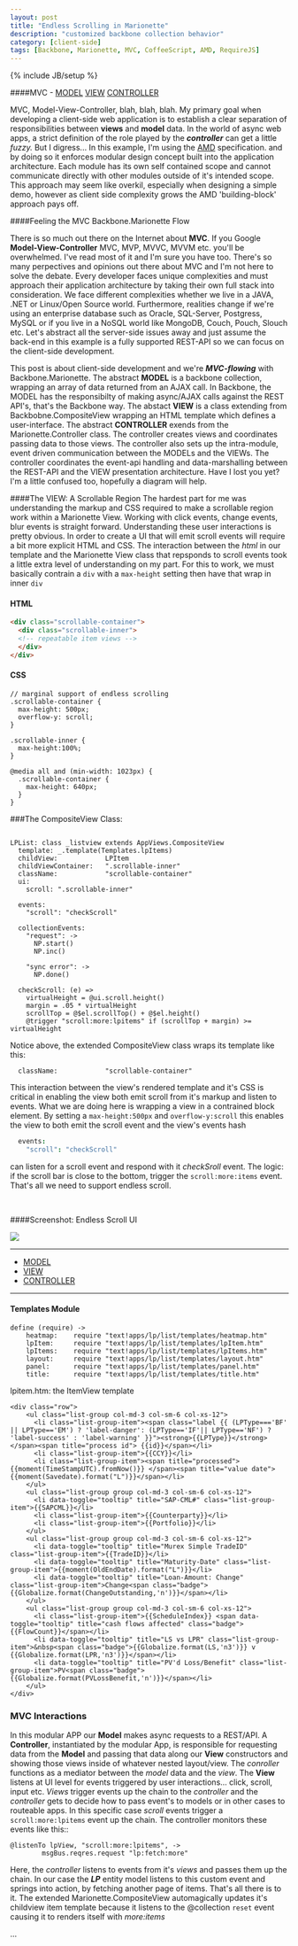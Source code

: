 ```yaml
---
layout: post
title: "Endless Scrolling in Marionette"
description: "customized backbone collection behavior"
category: [client-side] 
tags: [Backbone, Marionette, MVC, CoffeeScript, AMD, RequireJS]
---
```

{% include JB/setup %}

####MVC - [MODEL](http://backbonejs.org/#Collection) [VIEW](http://marionettejs.com/docs/marionette.compositeview.html) [CONTROLLER](http://marionettejs.com/docs/marionette.controller.html)


MVC, Model-View-Controller, blah, blah, blah. My primary goal when developing a client-side web application is to establish a clear separation of responsibilities between **views** and **model** data. In the world of async web apps, a strict definition of the role played by the ***controller*** can get a little *fuzzy.* But I digress... In this example, I'm using the [AMD](http://requirejs.org/docs/whyamd.html#amd) specification.   and by doing so it enforces modular design concept built into the application architecture. Each module has its own self contained scope and cannot communicate directly with other modules outside of it's intended scope. This  approach may seem like overkil, especially when designing a simple demo, however as client side complexity grows the AMD 'building-block' approach pays off.

####Feeling the MVC Backbone.Marionette Flow

There is so much out there on the Internet about **MVC**.  If you Google **Model-View-Controller** MVC, MVP, MVVC, MVVM etc. you'll be overwhelmed.  I've read most of it and I'm sure you have too.  There's so many perpectives and opinions out there about MVC and I'm not here to solve the debate. Every developer faces unique complexities and must approach their application architecture by taking their own full stack into consideration.  We face different complexities whether we live in a JAVA, .NET or Linux/Open Source world. Furthermore, realities change if we're using an enterprise database such as  Oracle, SQL-Server, Postgress, MySQL or if you live in a NoSQL world like MongoDB, Couch, Pouch, Slouch etc. Let's abstract all the server-side issues away and just assume the back-end in this example is a fully supported REST-API so we can focus on the client-side development.

This post is about client-side development and we're ***MVC-flowing*** with Backbone.Marionette. The abstract **MODEL** is a backbone collection, wrapping an array of data returned from an AJAX call. In Backbone, the MODEL has the responsibilty of making async/AJAX calls against the REST API's, that's the Backbone way.  The abstact **VIEW** is a class extending from Backbobne.CompositeView wrapping an HTML template which defines a user-interface.  The abstract **CONTROLLER** exends from the Marionette.Controller class. The controller creates views and coordinates passing data to those views.  The controller also sets up the intra-module, event driven communication between the MODELs and the VIEWs. The controller coordinates the event-api handling and data-marshalling between the REST-API and the VIEW presentation architecture.  Have I lost you yet?  I'm a little confused too, hopefully a diagram will help.


####The VIEW: A Scrollable Region
The hardest part for me was understanding the markup and CSS required to make a scrollable region work within a Marionette View. Working with click events, change events, blur events is straight forward. Understanding these user interactions is pretty obvious. In order to create a UI that will emit scroll events will require a bit more explicit HTML and CSS.  The interaction between the *html* in our template and the Marionette View class that repsponds to scroll events took a little extra level of understanding on my part.  For this to work, we must basically contrain a `div` with a `max-height` setting then have that wrap in inner `div`

#### HTML
~~~ html
<div class="scrollable-container">
  <div class="scrollable-inner">
  <!-- repeatable item views --> 
  </div>  
</div>
~~~

#### CSS
~~~
// marginal support of endless scrolling
.scrollable-container {
  max-height: 500px;
  overflow-y: scroll;
}

.scrollable-inner {
  max-height:100%;
}

@media all and (min-width: 1023px) {
  .scrollable-container {
    max-height: 640px;
  }
}
~~~

###The CompositeView Class:

~~~

LPList: class _listview extends AppViews.CompositeView
  template: _.template(Templates.lpItems)
  childView:            LPItem
  childViewContainer:   ".scrollable-inner"
  className:            "scrollable-container"
  ui:
    scroll: ".scrollable-inner"
              
  events: 
    "scroll": "checkScroll"
    
  collectionEvents:
    "request": ->
      NP.start()
      NP.inc()

    "sync error": ->
      NP.done()

  checkScroll: (e) =>
    virtualHeight = @ui.scroll.height()
    margin = .05 * virtualHeight  
    scrollTop = @$el.scrollTop() + @$el.height()
    @trigger "scroll:more:lpitems" if (scrollTop + margin) >= virtualHeight

~~~

Notice above, the extended CompositeView class wraps its template like this:

~~~
  className:            "scrollable-container"
~~~

This interaction between the view's rendered template and it's CSS is critical in enabling the view both emit scroll from it's markup and listen to events. What we are doing here is wrapping a view in a contrained block element.  By setting a ``max-height:500px`` and ``overflow-y:scroll`` this enables the view to both emit the scroll event and the view's events hash

```coffeescript
  events: 
    "scroll": "checkScroll"
```

can listen for a scroll event and respond with it *checkSroll* event.  The logic: if the scroll bar is close to the bottom, trigger the ``scroll:more:items`` event.  That's all we need to support endless scroll.

<br/>

####Screenshot: Endless Scroll UI

<div class="row">
  <div class="col-sm-12">
    <img src="/assets/images/scroll-region.png" class="img-responsive" />
  </div>
</div>


---

<div role="tabpanel">
  <!-- Nav tabs -->
  <ul class="nav nav-tabs" role="tablist">
    <li role="presentation" class="active"><a href="#model" aria-controls="model" role="tab" data-toggle="tab">MODEL</a></li>
    <li role="presentation"><a href="#view" aria-controls="profile" role="tab" data-toggle="tab">VIEW</a></li>
    <li role="presentation"><a href="#controller" aria-controls="messages" role="tab" data-toggle="tab">CONTROLLER</a></li>
  </ul>

  <!-- Tab panes -->
  <div class="tab-content">
    <div role="tabpanel" class="tab-pane fade in active" id="model">
  		<script src="https://gist.github.com/t2k/dc5300be5343524656fa.js"></script>
		</div>
    <div role="tabpanel" class="tab-pane fade" id="view">
    	<script src="https://gist.github.com/t2k/ccde4a35397ee661b47b.js"></script>
    </div>
    <div role="tabpanel" class="tab-pane fade" id="controller">
    	<script src="https://gist.github.com/t2k/762d37c61fb7ab4b62cc.js"></script>			
    </div>
  </div>
</div>

---

#### Templates Module
~~~
define (require) ->
    heatmap:    require "text!apps/lp/list/templates/heatmap.htm"
    lpItem:     require "text!apps/lp/list/templates/lpItem.htm"
    lpItems:    require "text!apps/lp/list/templates/lpItems.htm"
    layout:     require "text!apps/lp/list/templates/layout.htm"
    panel:      require "text!apps/lp/list/templates/panel.htm"
    title:      require "text!apps/lp/list/templates/title.htm"
~~~


lpitem.htm:  the ItemView template

~~~
<div class="row">
    <ul class="list-group col-md-3 col-sm-6 col-xs-12">
      <li class="list-group-item"><span class="label {{ (LPType==='BF' || LPType=='EM') ? 'label-danger': (LPType=='IF'|| LPType=='NF') ? 'label-success' : 'label-warning' }}"><strong>{{LPType}}</strong></span><span title="process id"> {{id}}</span></li>
      <li class="list-group-item">{{CCY}}</li>
      <li class="list-group-item"><span title="processed">{{moment(TimeStampUTC).fromNow()}} </span><span title="value date"> {{moment(Savedate).format("L")}}</span></li>
    </ul>
    <ul class="list-group group col-md-3 col-sm-6 col-xs-12">
      <li data-toggle="tooltip" title="SAP-CML#" class="list-group-item">{{SAPCML}}</li>
      <li class="list-group-item">{{Counterparty}}</li>
      <li class="list-group-item">{{Portfolio}}</li>
    </ul>
    <ul class="list-group group col-md-3 col-sm-6 col-xs-12">
      <li data-toggle="tooltip" title="Murex Simple TradeID" class="list-group-item">{{TradeID}}</li>
      <li data-toggle="tooltip" title="Maturity-Date" class="list-group-item">{{moment(OldEndDate).format("L")}}</li>
      <li data-toggle="tooltip" title="Loan-Amount: Change" class="list-group-item">Change<span class="badge">{{Globalize.format(ChangeOutstanding,'n')}}</span></li>
    </ul>
    <ul class="list-group group col-md-3 col-sm-6 col-xs-12">
      <li class="list-group-item">{{ScheduleIndex}} <span data-toggle="tooltip" title="cash flows affected" class="badge">{{FlowCount}}</span></li>
      <li data-toggle="tooltip" title="LS vs LPR" class="list-group-item">&nbsp<span class="badge">{{Globalize.format(LS,'n3')}} v {{Globalize.format(LPR,'n3')}}</span></li>
      <li data-toggle="tooltip" title="PV'd Loss/Benefit" class="list-group-item">PV<span class="badge">{{Globalize.format(PVLossBenefit,'n')}}</span></li>
    </ul>
</div>
~~~

### MVC Interactions
In this modular APP our **Model** makes async requests to a REST/API.  A **Controller**, instantiated by the modular App, is responsible for requesting data from the **Model** and passing that data along our **View** constructors and showing those views inside of whatever nested layout/view.  The *conroller* functions as a mediator between the *model* data and the *view*. The **View** listens at UI level for events triggered by user interactions... click, scroll, input etc.  *Views* trigger events up the chain to the *controller* and the *controller* gets to decide how to pass event's to models or in other cases to routeable apps.  In this specific case *scroll* events trigger a ``scroll:more:lpitems`` event up the chain.  The controller monitors these events like this::

~~~
@listenTo lpView, "scroll:more:lpitems", ->
        msgBus.reqres.request "lp:fetch:more"
~~~

Here, the *controller* listens to events from it's *views* and passes them up the chain.  In our case the ***LP*** entity model listens to this custom event and springs into action, by fetching another page of items.  That's all there is to it.  The extended Marionette.CompositeView automagically updates it's childview item template because it listens to the @collection ``reset`` event causing it to renders itself with *more:items*

...